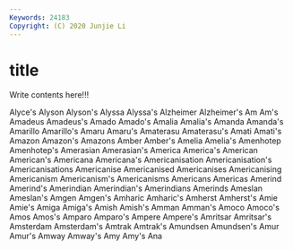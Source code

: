 ```yaml
---
Keywords: 24183
Copyright: (C) 2020 Junjie Li
---
```


# title

Write contents here!!!
 
Alyce's 
Alyson 
Alyson's 
Alyssa 
Alyssa's 
Alzheimer 
Alzheimer's 
Am
Am's 
Amadeus 
Amadeus's 
Amado 
Amado's 
Amalia 
Amalia's 
Amanda 
Amanda's 
Amarillo
Amarillo's 
Amaru 
Amaru's 
Amaterasu 
Amaterasu's 
Amati 
Amati's 
Amazon 
Amazon's 
Amazons
Amber 
Amber's 
Amelia 
Amelia's 
Amenhotep 
Amenhotep's 
Amerasian 
Amerasian's 
America 
America's
American 
American's 
Americana 
Americana's 
Americanisation 
Americanisation's 
Americanisations 
Americanise 
Americanised 
Americanises
Americanising 
Americanism 
Americanism's 
Americanisms 
Americans 
Americas 
Amerind 
Amerind's 
Amerindian 
Amerindian's
Amerindians 
Amerinds 
Ameslan 
Ameslan's 
Amgen 
Amgen's 
Amharic 
Amharic's 
Amherst 
Amherst's
Amie 
Amie's 
Amiga 
Amiga's 
Amish 
Amish's 
Amman 
Amman's 
Amoco 
Amoco's
Amos 
Amos's 
Amparo 
Amparo's 
Ampere 
Ampere's 
Amritsar 
Amritsar's 
Amsterdam 
Amsterdam's
Amtrak 
Amtrak's 
Amundsen 
Amundsen's 
Amur 
Amur's 
Amway 
Amway's 
Amy 
Amy's
Ana 
